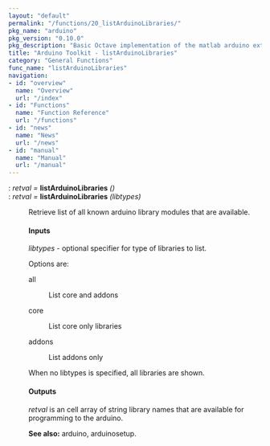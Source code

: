 ```yaml
---
layout: "default"
permalink: "/functions/20_listArduinoLibraries/"
pkg_name: "arduino"
pkg_version: "0.10.0"
pkg_description: "Basic Octave implementation of the matlab arduino extension,  allowing communication to a programmed arduino board to control its  hardware."
title: "Arduino Toolkit - listArduinoLibraries"
category: "General Functions"
func_name: "listArduinoLibraries"
navigation:
- id: "overview"
  name: "Overview"
  url: "/index"
- id: "Functions"
  name: "Function Reference"
  url: "/functions"
- id: "news"
  name: "News"
  url: "/news"
- id: "manual"
  name: "Manual"
  url: "/manual"
---
```

<dl class="def">
<dt id="index-listArduinoLibraries"><span class="category">: </span><span><em><var>retval</var> =</em> <strong>listArduinoLibraries</strong> <em>()</em><a href='#index-listArduinoLibraries' class='copiable-anchor'></a></span></dt>
<dt id="index-listArduinoLibraries-1"><span class="category">: </span><span><em><var>retval</var> =</em> <strong>listArduinoLibraries</strong> <em>(<var>libtypes</var>)</em><a href='#index-listArduinoLibraries-1' class='copiable-anchor'></a></span></dt>
<dd><p>Retrieve list of all known arduino library modules that are available.
</p>
<span id="Inputs"></span><h4 class="subsubheading">Inputs</h4>
<p><var>libtypes</var> - optional specifier for type of libraries to list.
</p>
<p>Options are:
 </p><dl compact="compact">
<dt><span>all</span></dt>
<dd><p>List core and addons
 </p></dd>
<dt><span>core</span></dt>
<dd><p>List core only libraries
 </p></dd>
<dt><span>addons</span></dt>
<dd><p>List addons only
 </p></dd>
</dl>
<p>When no libtypes is specified, all libraries are shown.
</p>
<span id="Outputs"></span><h4 class="subsubheading">Outputs</h4>
<p><var>retval</var> is an cell array of string library names that are
 available for programming to the arduino.
</p>

<p><strong>See also:</strong> arduino, arduinosetup.
 </p></dd></dl>